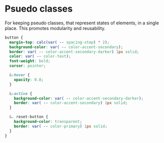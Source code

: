 # Psuedo classes

For keeping pseudo classes, that represent states of elements, in a single place. This promotes modularity and reusability.

```css
button {
  margin-top: calc(var( -- spacing-step) * 2);
  background-color: var( -- color-accent-secondary);
  border: var( -- color-accent-secondary-darker) 1px solid;
  color: var( -- color-text);
  font-weight: bold;
  cursor: pointer;

  &:hover {
    opacity: 0.8;
  }

  &:active {
    background-color: var( -- color-accent-secondary-darker);
    border: var( -- color-accent-secondary) 1px solid;
  }

  &. reset-button {
    background-color: transparent;
    border: var( -- color-primary) 1px solid;
  }
}
```